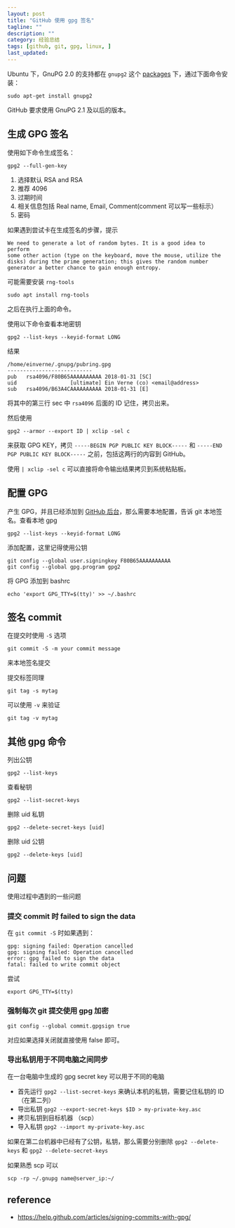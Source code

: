 ```yaml
---
layout: post
title: "GitHub 使用 gpg 签名"
tagline: ""
description: ""
category: 经验总结
tags: [github, git, gpg, linux, ]
last_updated:
---
```


Ubuntu 下，GnuPG 2.0 的支持都在 `gnupg2` 这个 [packages](http://packages.ubuntu.com/search?keywords=gnupg2) 下，通过下面命令安装：

    sudo apt-get install gnupg2

GitHub 要求使用 GnuPG 2.1 及以后的版本。


## 生成 GPG 签名
使用如下命令生成签名：

    gpg2 --full-gen-key

1. 选择默认 RSA and RSA
2. 推荐 4096
3. 过期时间
4. 相关信息包括 Real name, Email, Comment(comment 可以写一些标示）
5. 密码

如果遇到尝试卡在生成签名的步骤，提示

    We need to generate a lot of random bytes. It is a good idea to perform
    some other action (type on the keyboard, move the mouse, utilize the
    disks) during the prime generation; this gives the random number
    generator a better chance to gain enough entropy.

可能需要安装 `rng-tools`

    sudo apt install rng-tools

之后在执行上面的命令。

使用以下命令查看本地密钥

    gpg2 --list-keys --keyid-format LONG

结果

    /home/einverne/.gnupg/pubring.gpg
    ---------------------------
    pub   rsa4096/F80B65AAAAAAAAAA 2018-01-31 [SC]
    uid                 [ultimate] Ein Verne (co) <email@address>
    sub   rsa4096/B63A4CAAAAAAAAAA 2018-01-31 [E]

将其中的第三行 sec 中 `rsa4096` 后面的 ID 记住，拷贝出来。

然后使用

    gpg2 --armor --export ID | xclip -sel c

来获取 GPG KEY，拷贝 `-----BEGIN PGP PUBLIC KEY BLOCK-----` 和 `-----END PGP PUBLIC KEY BLOCK-----` 之前，包括这两行的内容到 GitHub。

使用 `| xclip -sel c` 可以直接将命令输出结果拷贝到系统粘贴板。

## 配置 GPG
产生 GPG，并且已经添加到 [GitHub 后台](https://github.com/settings/gpg/new)，那么需要本地配置，告诉 git 本地签名。查看本地 gpg

    gpg2 --list-keys --keyid-format LONG

添加配置，这里记得使用公钥

    git config --global user.signingkey F80B65AAAAAAAAAA
    git config --global gpg.program gpg2

将 GPG 添加到 bashrc

    echo 'export GPG_TTY=$(tty)' >> ~/.bashrc

## 签名 commit

在提交时使用 `-S` 选项

    git commit -S -m your commit message

来本地签名提交

提交标签同理

    git tag -s mytag

可以使用 `-v` 来验证

    git tag -v mytag

## 其他 gpg 命令
列出公钥

    gpg2 --list-keys

查看秘钥

    gpg2 --list-secret-keys

删除 uid 私钥

    gpg2 --delete-secret-keys [uid]

删除 uid 公钥

    gpg2 --delete-keys [uid]

## 问题
使用过程中遇到的一些问题

### 提交 commit 时 failed to sign the data
在 `git commit -S` 时如果遇到：

    gpg: signing failed: Operation cancelled
    gpg: signing failed: Operation cancelled
    error: gpg failed to sign the data
    fatal: failed to write commit object

尝试

    export GPG_TTY=$(tty)

### 强制每次 git 提交使用 gpg 加密

    git config --global commit.gpgsign true

对应如果选择关闭就直接使用 false 即可。

### 导出私钥用于不同电脑之间同步
在一台电脑中生成的 gpg secret key 可以用于不同的电脑

- 首先运行 `gpg2 --list-secret-keys` 来确认本机的私钥，需要记住私钥的 ID （在第二列）
- 导出私钥 `gpg2 --export-secret-keys $ID > my-private-key.asc`
- 拷贝私钥到目标机器 （scp）
- 导入私钥 `gpg2 --import my-private-key.asc`

如果在第二台机器中已经有了公钥，私钥，那么需要分别删除 `gpg2 --delete-keys` 和 `gpg2 --delete-secret-keys`

如果熟悉 scp 可以

    scp -rp ~/.gnupg name@server_ip:~/

## reference

- <https://help.github.com/articles/signing-commits-with-gpg/>
